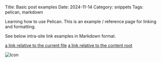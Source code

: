Title: Basic post examples
Date: 2024-11-14
Category: snippets
Tags: pelican, markdown

Learning how to use Pelican. This is an example / reference page for linking and formatting.

See below intra-site link examples in Markdown format.

[a link relative to the current file]({filename}streamlit-image-cropper.md)
[a link relative to the content root]({filename}/snippets/streamlit-image-cropper.md)

![Icon]({attach}example-attached-image/icon.png)
